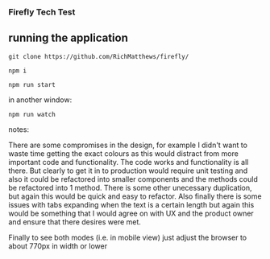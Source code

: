 ### Firefly Tech Test

## running the application
`git clone https://github.com/RichMatthews/firefly/`

`npm i`

`npm run start`

in another window:

`npm run watch`

notes:

There are some compromises in the design, for example I didn't want to waste time getting the exact colours as 
this would distract from more important code and functionality.
The code works and functionality is all there. But clearly to get it in to production would require unit testing and also
it could be refactored into smaller components and the methods could be refactored into 1 method. 
There is some other unecessary duplication, but again this would be quick and easy to refactor.
Also finally there is some issues with tabs expanding when the text is a certain length but again this would be something
that I would agree on with UX and the product owner and ensure that there desires were met.

Finally to see both modes (i.e. in mobile view) just adjust the browser to about 770px in width or lower
